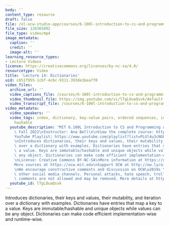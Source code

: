 ```yaml
---
body: ''
content_type: resource
draft: false
file: /ol-ocw-studio-app/courses/6-100l-introduction-to-cs-and-programming-using-python-fall-2022/6100l-lecture-14-multi_360p_16_9.mp4
file_size: 126365892
file_type: video/mp4
image_metadata:
  caption: ''
  credit: ''
  image-alt: ''
learning_resource_types:
- Lecture Videos
license: https://creativecommons.org/licenses/by-nc-sa/4.0/
resourcetype: Video
title: 'Lecture 14: Dictionaries'
uid: c651f955-1cbf-4c6c-9311-393de1bea7f0
video_files:
  archive_url: ''
  video_captions_file: /courses/6-100l-introduction-to-cs-and-programming-using-python-fall-2022/1U0kBprsi-v9QhXIZdGgvCZd92936dmcz_transcript.webvtt
  video_thumbnail_file: https://img.youtube.com/vi/lTgLOuaQsvk/default.jpg
  video_transcript_file: /courses/6-100l-introduction-to-cs-and-programming-using-python-fall-2022/1U0kBprsi-v9QhXIZdGgvCZd92936dmcz_transcript.pdf
video_metadata:
  video_speakers: ''
  video_tags: index, dictionary, key-value pairs, ordered sequences, immutable types,
    hashable
  youtube_description: "MIT 6.100L Introduction to CS and Programming using Python,\
    \ Fall 2022\nInstructor: Ana Bell\n\nView the complete course: https://ocw.mit.edu/courses/6-100l-introduction-to-cs-and-programming-using-python-fall-2022/\n\
    YouTube Playlist: https://www.youtube.com/playlist?list=PLUl4u3cNGP62A-ynp6v6-LGBCzeH3VAQB\n\
    \nIntroduces dictionaries, their keys and values, their mutability, and iteration\
    \ over a dictionary with examples. Dictionaries have entries that map a key to\
    \ a value. Keys are immutable/hashable and unique objects while values can be\
    \ any object. Dictionaries can make code efficient implementation-wise and runtime-wise.\n\
    \nLicense: Creative Commons BY-NC-SA\nMore information at https://ocw.mit.edu/terms\n\
    More courses at https://ocw.mit.edu\nSupport OCW at http://ow.ly/a1If50zVRlQ\n\
    \nWe encourage constructive comments and discussion on OCW\u2019s YouTube and\
    \ other social media channels. Personal attacks, hate speech, trolling, and inappropriate\
    \ comments are not allowed and may be removed. More details at https://ocw.mit.edu/comments."
  youtube_id: lTgLOuaQsvk
---
```

Introduces dictionaries, their keys and values, their mutability, and iteration over a dictionary with examples. Dictionaries have entries that map a key to a value. Keys are immutable/hashable and unique objects while values can be any object. Dictionaries can make code efficient implementation-wise and runtime-wise.